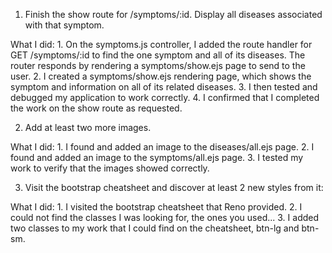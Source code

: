 1. Finish the show route for /symptoms/:id. Display all diseases associated with that symptom.

What I did:
	1.	On the symptoms.js controller, I added the route handler for GET /symptoms/:id to find the one symptom and all of its diseases.
			The router responds by rendering a symptoms/show.ejs page to send to the user.
	2.	I created a symptoms/show.ejs rendering page, which shows the symptom and information on all of its related diseases.
	3.	I then tested and debugged my application to work correctly.
	4.	I confirmed that I completed the work on the show route as requested.

2. Add at least two more images.

What I did:
	1.	I found and added an image to the diseases/all.ejs page.
	2.	I found and added an image to the symptoms/all.ejs page.
	3.	I tested my work to verify that the images showed correctly.

3.	Visit the bootstrap cheatsheet and discover at least 2 new styles from it:

What I did:
	1.	I visited the bootstrap cheatsheet that Reno provided.
	2.	I could not find the classes I was looking for, the ones you used...
	3.	I added two classes to my work that I could find on the cheatsheet, btn-lg and btn-sm.
